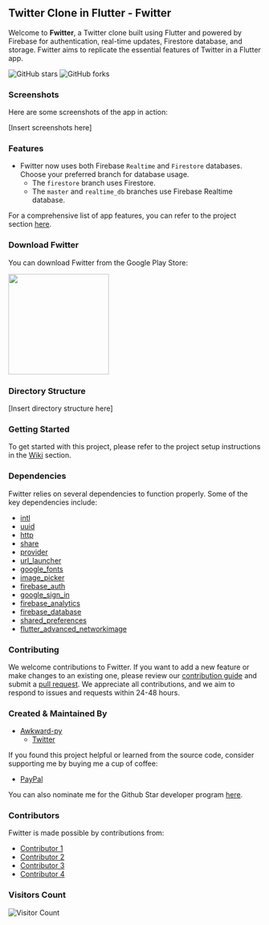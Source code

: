 ## Twitter Clone in Flutter - Fwitter

Welcome to **Fwitter**, a Twitter clone built using Flutter and powered by Firebase for authentication, real-time updates, Firestore database, and storage. Fwitter aims to replicate the essential features of Twitter in a Flutter app.

![GitHub stars](https://img.shields.io/github/stars/awkward-py/Twitter-clone?style=social)
![GitHub forks](https://img.shields.io/github/forks/awkward-py/Twitter-clone?style=social)

### Screenshots

Here are some screenshots of the app in action:

[Insert screenshots here]

### Features

* Fwitter now uses both Firebase `Realtime` and `Firestore` databases. Choose your preferred branch for database usage.
  * The `firestore` branch uses Firestore.
  * The `master` and `realtime_db` branches use Firebase Realtime database.

For a comprehensive list of app features, you can refer to the project section [here](https://github.com/awkward-py/Twitter-clone/projects/1).

### Download Fwitter

You can download Fwitter from the Google Play Store:

<a href="https://play.google.com/store/apps/details?id=com.awkward-py.twitterclone">
  <img src="https://play.google.com/intl/en_us/badges/static/images/badges/en_badge_web_generic.png" width="200"></img>
</a>

### Directory Structure

[Insert directory structure here]

### Getting Started

To get started with this project, please refer to the project setup instructions in the [Wiki](https://github.com/awkward-py/Twitter-clone/wiki/Gettings-Started) section.

### Dependencies

Fwitter relies on several dependencies to function properly. Some of the key dependencies include:

* [intl](https://pub.dev/packages/intl)
* [uuid](https://pub.dev/packages/uuid)
* [http](https://pub.dev/packages/http)
* [share](https://pub.dev/packages/share)
* [provider](https://pub.dev/packages/provider)
* [url_launcher](https://pub.dev/packages/url_launcher)
* [google_fonts](https://pub.dev/packages/google_fonts)
* [image_picker](https://pub.dev/packages/image_picker)
* [firebase_auth](https://pub.dev/packages/firebase_auth)
* [google_sign_in](https://pub.dev/packages/google_sign_in)
* [firebase_analytics](https://pub.dev/packages/firebase_analytics)
* [firebase_database](https://pub.dev/packages/firebase_database)
* [shared_preferences](https://pub.dev/packages/shared_preferences)
* [flutter_advanced_networkimage](https://pub.dev/packages/flutter_advanced_networkimage)

### Contributing

We welcome contributions to Fwitter. If you want to add a new feature or make changes to an existing one, please review our [contribution guide](https://github.com/awkward-py/Twitter-clone/blob/master/CONTRIBUTING.md) and submit a [pull request](https://github.com/awkward-py/Twitter-clone/pulls). We appreciate all contributions, and we aim to respond to issues and requests within 24-48 hours.

### Created & Maintained By

- [Awkward-py](https://github.com/awkward-py)
  - [Twitter](https://www.twitter.com/awkward_py)

If you found this project helpful or learned from the source code, consider supporting me by buying me a cup of coffee:

- [PayPal](https://paypal.me/awkwardpy)

You can also nominate me for the Github Star developer program [here](https://stars.github.com/nominate).

### Contributors

Fwitter is made possible by contributions from:

- [Contributor 1](https://github.com/Contributor1)
- [Contributor 2](https://github.com/Contributor2)
- [Contributor 3](https://github.com/Contributor3)
- [Contributor 4](https://github.com/Contributor4)

### Visitors Count

![Visitor Count](https://profile-counter.glitch.me/awkward-py/Twitter-clone/count.svg)
